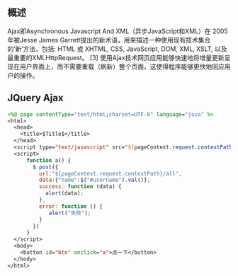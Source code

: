 ## 概述
Ajax即Asynchronous Javascript And XML（异步JavaScript和XML）在 2005年被Jesse James Garrett提出的新术语，用来描述一种使用现有技术集合的‘新’方法，包括: HTML 或 XHTML, CSS, JavaScript, DOM, XML, XSLT, 以及最重要的XMLHttpRequest。 [3]  使用Ajax技术网页应用能够快速地将增量更新呈现在用户界面上，而不需要重载（刷新）整个页面，这使得程序能够更快地回应用户的操作。

## JQuery Ajax
```jsp
<%@ page contentType="text/html;charset=UTF-8" language="java" %>
<html>
  <head>
    <title>$Title$</title>
  </head>
  <script type="text/javascript" src="${pageContext.request.contextPath }/static/js/jquery-3.4.1.js"></script>
  <script>
      function a() {
        $.post({
          url:"${pageContext.request.contextPath}/all",
          data:{"name":$("#username").val()},
          success: function (data) {
            alert(data);
          },
          error: function () {
           	 alert("失败");
          }
        })
      }
  </script>
  <body>
    <button id="btn" onclick="a">点一下</button>
  </body>
</html>
```